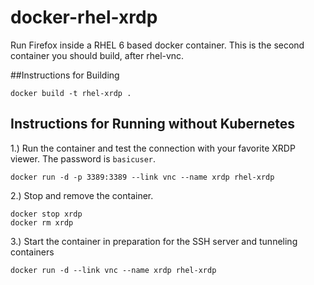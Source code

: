 # docker-rhel-xrdp
Run Firefox inside a RHEL 6 based docker container.  This is the second container you should build, after rhel-vnc.

##Instructions for Building
```
docker build -t rhel-xrdp .
```

## Instructions for Running without Kubernetes

1.) Run the container and test the connection with your favorite XRDP viewer.  The password is `basicuser`.
```
docker run -d -p 3389:3389 --link vnc --name xrdp rhel-xrdp
```
2.) Stop and remove the container.
```
docker stop xrdp
docker rm xrdp
```
3.) Start the container in preparation for the SSH server and tunneling containers
```
docker run -d --link vnc --name xrdp rhel-xrdp
```
